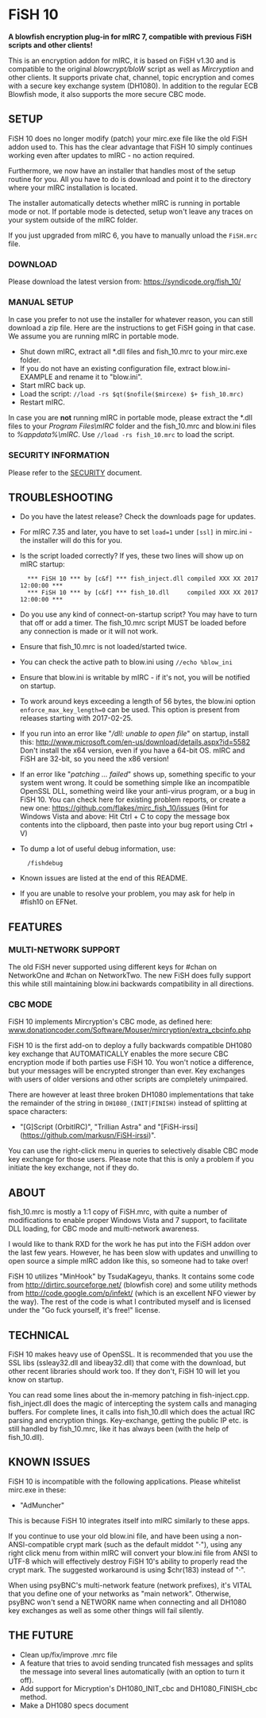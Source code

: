 # FiSH 10
**A blowfish encryption plug-in for mIRC 7, compatible with previous FiSH scripts and other clients!**

This is an encryption addon for mIRC, it is based on FiSH v1.30 and is compatible to the
original *blowcrypt/bloW* script as well as *Mircryption* and other clients.
It supports private chat, channel, topic encryption and comes with a secure key exchange
system (DH1080). In addition to the regular ECB Blowfish mode, it also supports the more
secure CBC mode.

## SETUP

FiSH 10 does no longer modify (patch) your mirc.exe file like the old FiSH addon used
to. This has the clear advantage that FiSH 10 simply continues working even after
updates to mIRC - no action required.

Furthermore, we now have an installer that handles most of the setup routine for you.
All you have to do is download and point it to the directory where your mIRC installation
is located.

The installer automatically detects whether mIRC is running in portable mode or not.
If portable mode is detected, setup won't leave any traces on your system outside
of the mIRC folder.

If you just upgraded from mIRC 6, you have to manually unload the `FiSH.mrc` file.

### DOWNLOAD

Please download the latest version from: https://syndicode.org/fish_10/

### MANUAL SETUP

In case you prefer to not use the installer for whatever reason, you can still download
a zip file. Here are the instructions to get FiSH going in that case. We assume you are
running mIRC in portable mode.

* Shut down mIRC, extract all \*.dll files and fish_10.mrc to your mirc.exe folder.
* If you do not have an existing configuration file, extract blow.ini-EXAMPLE and rename it to "blow.ini".
* Start mIRC back up.
* Load the script: `//load -rs $qt($nofile($mircexe) $+ fish_10.mrc)`
* Restart mIRC.

In case you are __not__ running mIRC in portable mode, please extract the \*.dll files to
your *Program Files\mIRC* folder and the fish_10.mrc and blow.ini files to *%appdata%\mIRC*.
Use `//load -rs fish_10.mrc` to load the script.

### SECURITY INFORMATION

Please refer to the [SECURITY](SECURITY.md) document.

## TROUBLESHOOTING

* Do you have the latest release? Check the downloads page for updates.

* For mIRC 7.35 and later, you have to set `load=1` under `[ssl]` in mirc.ini - the installer will do this for you.

* Is the script loaded correctly? If yes, these two lines will show up on mIRC startup:

        *** FiSH 10 *** by [c&f] *** fish_inject.dll compiled XXX XX 2017 12:00:00 ***
        *** FiSH 10 *** by [c&f] *** fish_10.dll     compiled XXX XX 2017 12:00:00 ***

* Do you use any kind of connect-on-startup script? You may have to turn that off or add a timer.
  The fish_10.mrc script MUST be loaded before any connection is made or it will not work.

* Ensure that fish_10.mrc is not loaded/started twice.

* You can check the active path to blow.ini using `//echo %blow_ini`

* Ensure that blow.ini is writable by mIRC - if it's not, you will be notified on startup.

* To work around keys exceeding a length of 56 bytes, the blow.ini option
  `enforce_max_key_length=0`
  can be used. This option is present from releases starting with 2017-02-25.

* If you run into an error like "*/dll: unable to open file*" on startup, install this:
http://www.microsoft.com/en-us/download/details.aspx?id=5582
Don't install the x64 version, even if you have a 64-bit OS. mIRC and FiSH are 32-bit,
so you need the x86 version!

* If an error like "*patching ... failed*" shows up, something specific to your system went wrong.
It could be something simple like an incompatible OpenSSL DLL, something weird like
your anti-virus program, or a bug in FiSH 10. You can check here for existing problem reports, or create a new one:
https://github.com/flakes/mirc_fish_10/issues
(Hint for Windows Vista and above: Hit Ctrl + C to copy the message box contents into the clipboard,
then paste into your bug report using Ctrl + V)

* To dump a lot of useful debug information, use:

        /fishdebug

* Known issues are listed at the end of this README.

* If you are unable to resolve your problem, you may ask for help in #fish10 on EFNet.

## FEATURES

### MULTI-NETWORK SUPPORT

The old FiSH never supported using different keys for #chan on NetworkOne and #chan
on NetworkTwo. The new FiSH does fully support this while still maintaining blow.ini
backwards compatibility in all directions.

### CBC MODE

FiSH 10 implements Mircryption's CBC mode, as defined here:
www.donationcoder.com/Software/Mouser/mircryption/extra_cbcinfo.php

FiSH 10 is the first add-on to deploy a fully backwards compatible DH1080 key exchange
that AUTOMATICALLY enables the more secure CBC encryption mode if both parties use
FiSH 10. You won't notice a difference, but your messages will be encrypted stronger
than ever. Key exchanges with users of older versions and other scripts are completely
unimpaired.

There are however at least three broken DH1080 implementations that take the remainder of
the string in `DH1080_(INIT|FINISH)` instead of splitting at space characters:

* "[G]Script (OrbitIRC)", "Trillian Astra" and "[FiSH-irssi] (https://github.com/markusn/FiSH-irssi)".

You can use the right-click menu in queries to selectively disable CBC mode key exchange
for those users. Please note that this is only a problem if you initiate the key exchange,
not if they do.

## ABOUT

fish_10.mrc is mostly a 1:1 copy of FiSH.mrc, with quite a number of modifications to
enable proper Windows Vista and 7 support, to facilitate DLL loading, for CBC mode and
multi-network awareness.

I would like to thank RXD for the work he has put into the FiSH addon over the last
few years. However, he has been slow with updates and unwilling to open source a
simple mIRC addon like this, so someone had to take over!

FiSH 10 utilizes "MinHook" by TsudaKageyu, thanks. It contains some code from
http://dirtirc.sourceforge.net/ (blowfish core) and some utility methods from
http://code.google.com/p/infekt/ (which is an excellent NFO viewer by the way).
The rest of the code is what I contributed myself and is licensed under the
"Go fuck yourself, it's free!" license.

## TECHNICAL

FiSH 10 makes heavy use of OpenSSL. It is recommended that you use the SSL libs
(ssleay32.dll and libeay32.dll) that come with the download, but other recent
libraries should work too. If they don't, FiSH 10 will let you know on startup.

You can read some lines about the in-memory patching in fish-inject.cpp. fish_inject.dll
does the magic of intercepting the system calls and managing buffers. For complete lines,
it calls into fish_10.dll which does the actual IRC parsing and encryption things.
Key-exchange, getting the public IP etc. is still handled by fish_10.mrc, like it
has always been (with the help of fish_10.dll).

## KNOWN ISSUES

FiSH 10 is incompatible with the following applications. Please whitelist mirc.exe in these:

* "AdMuncher"

This is because FiSH 10 integrates itself into mIRC similarly to these apps.

If you continue to use your old blow.ini file, and have been using a non-ANSI-compatible crypt
mark (such as the default middot "·"), using any right click menu from within mIRC will convert
your blow.ini file from ANSI to UTF-8 which will effectively destroy FiSH 10's ability to
properly read the crypt mark.
The suggested workaround is using $chr(183) instead of "·".

When using psyBNC's multi-network feature (network prefixes), it's VITAL that you define one of
your networks as "main network". Otherwise, psyBNC won't send a NETWORK name when connecting
and all DH1080 key exchanges as well as some other things will fail silently.

## THE FUTURE

* Clean up/fix/improve .mrc file
* A feature that tries to avoid sending truncated fish messages and splits the message into
	several lines automatically (with an option to turn it off).
* Add support for Micryption's DH1080_INIT_cbc and DH1080_FINISH_cbc method.
* Make a DH1080 specs document
